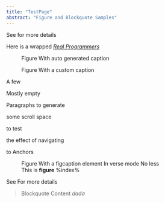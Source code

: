 ```yaml
---
title: "TestPage"
abstract: "Figure and Blockquote Samples"
---
```



See [](#verse-figure) for more details

Here is a wrapped _[Real Programmers](glossary/real-programmer)_

<figure>
Figure With auto generated caption
</figure>


<figure caption="Custom caption %index%">
Figure With a custom caption
</figure>

A few

Mostly empty

Paragraphs to generate

some scroll space

to test

the effect of navigating

to Anchors

<figure data-parse-mode="verse" id="verse-figure">
Figure With a figcaption element
In verse mode
No less
<figcaption>This is <strong>figure</strong> %index%</figcaption>
</figure>

See <a href="#verse-figure"></a> For more details

<blockquote>
Blockquote Content
<cite>
dada
</cite>
</blockquote>
